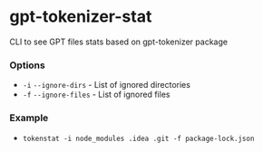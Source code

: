 # gpt-tokenizer-stat

CLI to see GPT files stats based on gpt-tokenizer package

### Options

- `-i` `--ignore-dirs` - List of ignored directories
- `-f` `--ignore-files` - List of ignored files

### Example
- `tokenstat -i node_modules .idea .git -f package-lock.json`
